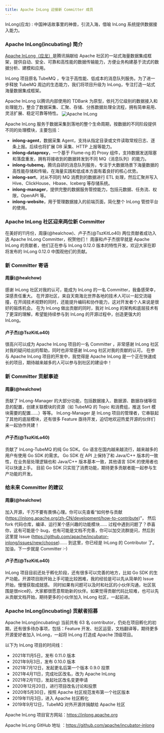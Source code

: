 ```yaml
---
title: Apache InLong 迎接新 Committer 成员
---
```


InLong(应龙) : 中国神话故事里的神兽，引流入海，借喻 InLong 系统提供数据接入能力。

### Apache InLong(incubating) 简介

[Apache InLong（应龙）](https://inlong.apache.org)是腾讯捐献给 Apache 社区的一站式海量数据集成框架，提供自动、安全、可靠和高性能的数据传输能力，方便业务构建基于流式的数据分析、建模和应用。

InLong 项目原名 TubeMQ ，专注于高性能、低成本的消息队列服务。为了进一步释放 TubeMQ 周边的生态能力，我们将项目升级为 InLong，专注打造一站式海量数据集成框架。

Apache InLong 以腾讯内部使用的 TDBank 为原型，依托万亿级别的数据接入和处理能力，整合了数据采集、汇聚、存储、分拣数据处理全流程，拥有简单易用、灵活扩展、稳定可靠等特性。
<img src="/img/inlong-structure-zh.png" align="center" alt="Apache InLong"/>


Apache InLong 服务于数据采集到落地的整个生命周期，按数据的不同阶段提供不同的处理模块，主要包括：

- **inlong-agent**，数据采集 Agent，支持从指定目录或文件读取常规日志、逐条上报。后续也将扩展 DB 采集、HTTP 上报等能力。
- **inlong-dataproxy**，一个基于 Flume-ng 的 Proxy 组件，支持数据发送阻塞和落盘重发，拥有将接收到的数据转发到不同 MQ（消息队列）的能力。
- **inlong-tubemq**，腾讯自研的消息队列服务，专注于大数据场景下海量数据的高性能存储和传输，在海量实践和低成本方面有着良好的核心优势。
- **inlong-sort**，对从不同的 MQ 消费到的数据进行 ETL 处理，然后汇聚并写入 Hive、ClickHouse、Hbase、Iceberg 等存储系统。
- **inlong-manager**，提供完整的数据服务管控能力，包括元数据、任务流、权限，OpenAPI 等。
- **inlong-website**，用于管理数据接入的前端页面，简化整个 InLong 管控平台的使用。

### Apache InLong 社区迎来两位新 Committer

在美好的11月份，周康(@healchow)、卢子杰(@TszKitLo40) 两位贡献者成功入选 Apache InLong Committer，祝贺他们！
周康和卢子杰很早就是 Apache InLong 的贡献者，他们正在参与 InLong 0.12.0 版本的特性开发，欢迎大家在即将发布的 InLong 0.12.0 中围观他们的贡献。

### 新 Committer 寄语

#### 周康(@healchow)

感谢 InLong 社区对我的认可，能成为 InLong 的一名 Committer，我备感荣幸，深感责任重大。
在开源社区，来自天南海北世界各地的技术人可以一起交流碰撞，在开阔技术视野的同时，还能提升编码和协作能力，这对开发者个人来说是很好的锻炼机会。
在为 InLong 做出贡献的同时，我对 InLong 的架构和底层技术有了更深的理解，希望能持续参与到 InLong 的开源过程中，创造更强大的 InLong。

#### 卢子杰(@TszKitLo40)

很高兴可以成为 Apache InLong 项目的一名 Committer ，非常感谢 InLong 社区对我的疑问给出的帮助，同时也非常感谢 InLong 社区对我的贡献的认可。
在参与 Apache InLong 项目的开发中，我觉得是 Apache InLong 是一个正在快速成长的项目，期待越来越多的人可以参与到社区的建设中！

### 新 Committer 贡献事迹

#### 周康(@healchow)

贡献了 InLong-Manager 的大部分功能，包括数据接入、数据源、数据存储等信息的配置，创建关联模块的资源（如 TubeMQ 的 Topic 和消费组，推送 Sort 模块需要的配置……）等等。
InLong-Manager 是 InLong 项目的管理者，它串联起了其他的底层模块，还有很多 Feature 亟待开发，迫切地欢迎热爱开源的伙伴们来一起协作共建！

#### 卢子杰(@TszKitLo40)

贡献了 InLong-TubeMQ 的纯 Go SDK。Go 语言在国内越来越流行，越来越多的用户有使用 Go SDK 的需求。
Go SDK 在 API 上保持了和 Java/C++ 版本的一致性，在业务层处理逻辑也和 Java/C++ 版本基本一致，其他语言 SDK 的使用者也可以快速上手。
目前 Go SDK 只实现了消费功能，期待更多贡献者能一起参与生产功能的开发。

### 给未来 Committer 的建议

#### 周康(@healchow)

加入开源，千万不要有畏惧心理。你可以先查看“如何参与贡献(https://inlong.apache.org/zh-CN/development/how-to-contribute)”， 然后 fork 代码仓库，编译、运行某个感兴趣的功能模块……
过程中遇到问题了？恭喜你，这有可能是个 bug，也有可能是文档不完善，你可以加交流群提问，然后到这里提 Issue (https://github.com/apache/incubator-inlong/issues/new/choose)……
到这里，你已经是 InLong 的 Contributor 了。加油，下一步就是 Committer :-)

#### 卢子杰(@TszKitLo40)

InLong 项目目前还处于孵化阶段，还有很多可以完善的地方，比如 Go SDK 的生产功能。开源项目刚开始上手可能比较困难，我的经验是可以先从简单的 Issue 开始，慢慢获取成就感。
同时如果有问题可以及时和社区的小伙伴沟通，社区氛围是很nice的，大家都很愿意帮助新的伙伴。如果觉得贡献代码比较难，也可以先从贡献文档开始，期待更多的小伙伴加入 InLong 社区，一起前进。

### Apache InLong(incubating) 贡献者招募

Apache InLong(incubating) 当前共有 63 名 contributor，仍处在项目孵化的初期，还有很多待办事项，包括：Feature 开发、社区运营，文档翻译等，期待更多开源爱好者加入 InLong，一起将 InLong 打造成 Apache 顶级项目。

以下为 InLong 项目的时间线：

- 2021年11月5日，发布 0.11.0 版本
- 2021年9月3日，发布 0.10.0 版本
- 2021年7月12日，发起更名后第一个版本 0.9.0 投票
- 2021年4月11日，完成社区改名，改为 Apache InLong
- 2021年2月11日，发起社区改名变更申请
- 2020年12月20日，进行项目改名讨论和投票
- 2020年5月30日，按照 Apache 社区规范发布第一个社区版本
- 2019年11月3日，进入 Apache 社区孵化
- 2019年9月12日，TubeMQ 对外开源并捐献给 Apache 社区

Apache InLong 项目官方网站：https://inlong.apache.org

Apache InLong GitHub  地址 ：https://github.com/apache/incubator-inlong